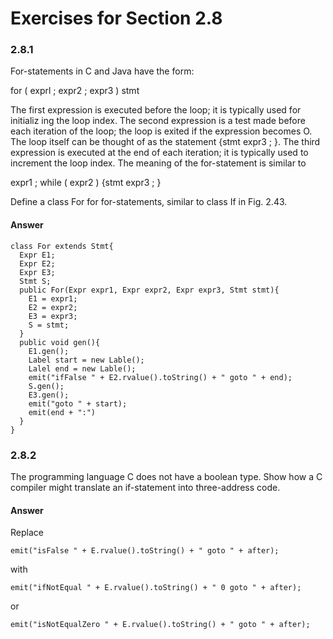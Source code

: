 # Exercises for Section 2.8

### 2.8.1

For-statements in C and Java have the form:

for ( exprl ; expr2 ; expr3 ) stmt

The first expression is executed before the loop; it is typically used for initializ­ ing the loop index. The second expression is a test made before each iteration of the loop; the loop is exited if the expression becomes O. The loop itself can be thought of as the statement {stmt expr3 ; }. The third expression is executed at the end of each iteration; it is typically used to increment the loop index. The meaning of the for-statement is similar to

expr1 ; while ( expr2 ) {stmt expr3 ; }

Define a class For for for-statements, similar to class If in Fig. 2.43.

#### Answer

```
class For extends Stmt{
  Expr E1;
  Expr E2;
  Expr E3;
  Stmt S;
  public For(Expr expr1, Expr expr2, Expr expr3, Stmt stmt){
    E1 = expr1;
    E2 = expr2;
    E3 = expr3;
    S = stmt;
  }
  public void gen(){
    E1.gen();
    Label start = new Lable();
    Lalel end = new Lable();
    emit("ifFalse " + E2.rvalue().toString() + " goto " + end);
    S.gen();
    E3.gen();
    emit("goto " + start);
    emit(end + ":")
  }
}
```

### 2.8.2

The programming language C does not have a boolean type. Show how a C compiler might translate an if-statement into three-address code.

#### Answer

Replace

```
emit("isFalse " + E.rvalue().toString() + " goto " + after);
```

with

```
emit("ifNotEqual " + E.rvalue().toString() + " 0 goto " + after);
```

or

```
emit("isNotEqualZero " + E.rvalue().toString() + " goto " + after);
```

